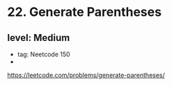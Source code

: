 # 22. Generate Parentheses
## level: Medium

- tag: Neetcode 150
- 
https://leetcode.com/problems/generate-parentheses/